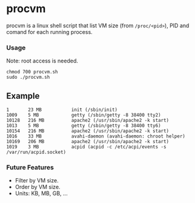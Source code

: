 # procvm
procvm is a linux shell script that list VM size (from `/proc/<pid>`), PID and comand for each running process.

### Usage
Note: root access is needed.

	chmod 700 procvm.sh
	sudo ./procvm.sh

## Example
	1       23 MB           init (/sbin/init)
	1009    5 MB            getty (/sbin/getty -8 38400 tty2)
	10128   216 MB          apache2 (/usr/sbin/apache2 -k start)
	1013    5 MB            getty (/sbin/getty -8 38400 tty6)
	10154   216 MB          apache2 (/usr/sbin/apache2 -k start)
	1016    33 MB           avahi-daemon (avahi-daemon: chroot helper)
	10169   206 MB          apache2 (/usr/sbin/apache2 -k start)
	1019    3 MB            acpid (acpid -c /etc/acpi/events -s /var/run/acpid.socket)

### Future Features
* Filter by VM size.
* Order by VM size.
* Units: KB, MB, GB, ...